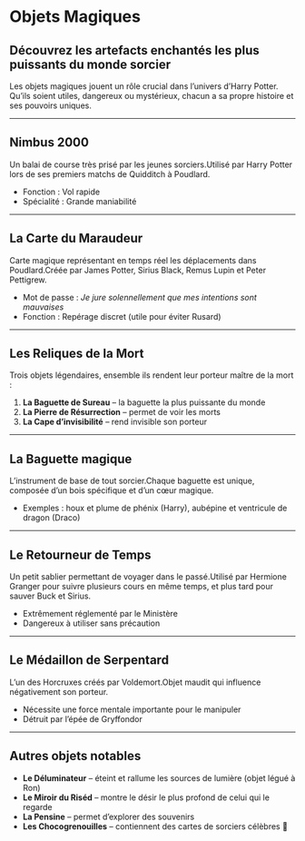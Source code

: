 # Objets Magiques

## Découvrez les artefacts enchantés les plus puissants du monde sorcier

Les objets magiques jouent un rôle crucial dans l’univers d’Harry Potter. Qu’ils soient utiles, dangereux ou mystérieux, chacun a sa propre histoire et ses pouvoirs uniques.

---

## Nimbus 2000

Un balai de course très prisé par les jeunes sorciers.Utilisé par Harry Potter lors de ses premiers matchs de Quidditch à Poudlard.

- Fonction : Vol rapide
- Spécialité : Grande maniabilité

---

## La Carte du Maraudeur

Carte magique représentant en temps réel les déplacements dans Poudlard.Créée par James Potter, Sirius Black, Remus Lupin et Peter Pettigrew.

- Mot de passe : *Je jure solennellement que mes intentions sont mauvaises*
- Fonction : Repérage discret (utile pour éviter Rusard)

---

## Les Reliques de la Mort

Trois objets légendaires, ensemble ils rendent leur porteur maître de la mort :

1. **La Baguette de Sureau** – la baguette la plus puissante du monde
2. **La Pierre de Résurrection** – permet de voir les morts
3. **La Cape d’invisibilité** – rend invisible son porteur

---

## La Baguette magique

L’instrument de base de tout sorcier.Chaque baguette est unique, composée d’un bois spécifique et d’un cœur magique.

- Exemples : houx et plume de phénix (Harry), aubépine et ventricule de dragon (Draco)

---

## Le Retourneur de Temps

Un petit sablier permettant de voyager dans le passé.Utilisé par Hermione Granger pour suivre plusieurs cours en même temps, et plus tard pour sauver Buck et Sirius.

- Extrêmement réglementé par le Ministère
- Dangereux à utiliser sans précaution

---

## Le Médaillon de Serpentard

L’un des Horcruxes créés par Voldemort.Objet maudit qui influence négativement son porteur.

- Nécessite une force mentale importante pour le manipuler
- Détruit par l’épée de Gryffondor

---

## Autres objets notables

- **Le Déluminateur** – éteint et rallume les sources de lumière (objet légué à Ron)
- **Le Miroir du Riséd** – montre le désir le plus profond de celui qui le regarde
- **La Pensine** – permet d’explorer des souvenirs
- **Les Chocogrenouilles** – contiennent des cartes de sorciers célèbres 🐸
